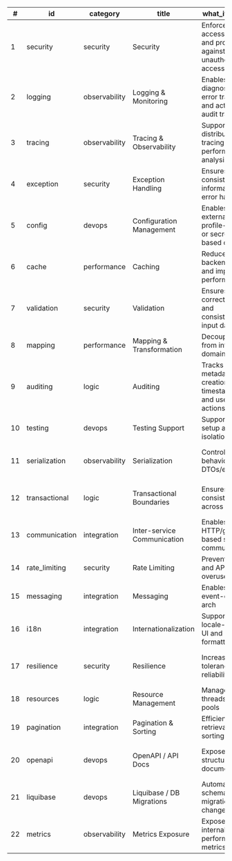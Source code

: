 | #  | id            | category      | title                       | what_it_solves                                                   | description                                                                              | tools                                                | tags                                            |
|----|---------------|---------------|-----------------------------|------------------------------------------------------------------|------------------------------------------------------------------------------------------|------------------------------------------------------|-------------------------------------------------|
| 1  | security      | security      | Security                    | Enforces access control and protects against unauthorized access | Authentication, authorization, CSRF protection, JWT tokens, and method-level security    | Spring Security, @PreAuthorize, JWT, filters         | security, auth, access-control, jwt             |
| 2  | logging       | observability | Logging & Monitoring        | Enables diagnostics, error tracing, and activity audit trails    | Centralized logging of requests, errors, and business events, often with correlation IDs | Slf4j, Logback, MDC, AOP                             | logging, observability, debug, monitoring       |
| 3  | tracing       | observability | Tracing & Observability     | Supports distributed tracing and performance analysis            | Tracks latency and spans across microservices, surfaces runtime metrics                  | OpenTelemetry, Zipkin, @Timed, Spring Actuator       | tracing, spans, metrics, observability          |
| 4  | exception     | security      | Exception Handling          | Ensures consistent and informative error handling                | Centralized exception resolution and standardized error response structure               | @ControllerAdvice, @ExceptionHandler, custom models  | exception, errors, error-handling               |
| 5  | config        | devops        | Configuration Management    | Enables externalized, profile-based, or secret-based config      | Environment-specific config management, dynamic updates, secure secret handling          | application.yml, @Value, Spring Config Server, Vault | config, env, secrets, profiles                  |
| 6  | cache         | performance   | Caching                     | Reduces backend load and improves performance                    | Declarative method result caching with memory/local/distributed providers                | @Cacheable, Caffeine, Redis                          | cache, performance, memory                      |
| 7  | validation    | security      | Validation                  | Ensures correctness and consistency of input data                | Declarative input validation via annotations and constraint rules                        | @Valid, @NotNull, @Pattern, Bean Validation          | validation, constraints, input-checks           |
| 8  | mapping       | performance   | Mapping & Transformation    | Decouples API from internal domain models                        | Converts between DTOs and JPA entities through mappers                                   | MapStruct, ModelMapper, custom mappers               | mapping, dto, transformation                    |
| 9  | auditing      | logic         | Auditing                    | Tracks metadata like creation/update timestamps and user actions | Auto-fills created/modified timestamps and user identity on persistence operations       | @CreatedBy, @LastModifiedDate, Envers                | auditing, metadata, timestamps                  |
| 10 | testing       | devops        | Testing Support             | Supports test setup and isolation                                | Helps test services, repositories, and APIs reliably and repeatedly                      | @SpringBootTest, Testcontainers, MockMvc, Mockito    | testing, mock, integration-tests                |
| 11 | serialization | observability | Serialization               | Controls JSON behavior for DTOs/entities                         | Customizes field visibility, polymorphism, enum formats, and null handling               | Jackson, @JsonFormat, @JsonTypeInfo                  | serialization, json, enums, polymorphism        |
| 12 | transactional | logic         | Transactional Boundaries    | Ensures data consistency across ops                              | Manages atomicity, rollback, retry policies, and method-level transactions               | @Transactional, Spring Retry, @Retryable             | transactions, rollback, retry                   |
| 13 | communication | integration   | Inter-service Communication | Enables safe HTTP/gRPC-based service communication               | Encapsulates REST/gRPC interactions and header propagation with fallback support         | RestTemplate, WebClient, Feign, gRPC                 | communication, client, grpc, rest               |
| 14 | rate_limiting | security      | Rate Limiting               | Prevents abuse and API overuse                                   | Throttles requests per user, IP, or key with optional fallback                           | Bucket4j, Resilience4j, filters                      | rate-limit, throttle, api-protection            |
| 15 | messaging     | integration   | Messaging                   | Enables async, event-driven arch                                 | Produces and consumes messages via pub/sub systems                                       | Kafka, RabbitMQ, @KafkaListener, @EventListener      | messaging, events, pubsub                       |
| 16 | i18n          | integration   | Internationalization        | Supports locale-aware UI and formatting                          | Provides language selection, message translation, and locale resolution                  | MessageSource, LocaleResolver                        | i18n, localization, languages                   |
| 17 | resilience    | security      | Resilience                  | Increases fault tolerance and reliability                        | Handles transient failures with retries, circuit breakers, and fallbacks                 | Resilience4j, @CircuitBreaker, @Retryable            | resilience, fault-tolerance, retry, fallback    |
| 18 | resources     | logic         | Resource Management         | Manages threads, IO, DB pools                                    | Ensures efficient usage and cleanup of system resources                                  | ExecutorService, Commons IO, HikariCP                | resource, threading, pool, connection           |
| 19 | pagination    | integration   | Pagination & Sorting        | Efficient data retrieval and sorting                             | Standard Spring Data integration for paginated and sorted queries                        | Pageable, Sort, Page<T>                              | pagination, sorting, spring-data                |
| 20 | openapi       | devops        | OpenAPI / API Docs          | Exposes structured API documentation                             | Generates OpenAPI 3-compliant documentation with schemas and examples                    | springdoc-openapi, Swagger UI, @Schema, @Operation   | openapi, swagger, docs                          |
| 21 | liquibase     | devops        | Liquibase / DB Migrations   | Automates schema migrations and changelogs                       | Tracks schema evolution across environments using changelogs and rollbacks               | Liquibase, XML/YAML changelogs, @ChangeLog           | liquibase, migrations, schema, versioning       |
| 22 | metrics       | observability | Metrics Exposure            | Exposes internal app performance metrics                         | Provides Prometheus-compatible counters, timers, and gauges for monitoring               | Micrometer, @Timed, Prometheus                       | metrics, prometheus, performance, observability |